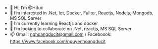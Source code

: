 - 👋 Hi, I’m @Hduc
- 👀 I’m interested in .Net, Iot, Docker, Fullter, Reactjs, Nodejs, Mongodb, MS SQL Server
- 🌱 I’m currently learning Reactjs and docker
- 💞️ I’m looking to collaborate on .Net, reactjs, MS SQL Server
- 📫 Gmail: nghoangducit@gmail.com / Faceboook: https://www.facebook.com/nguyenhoangducit
